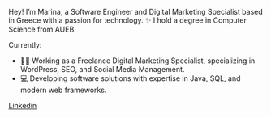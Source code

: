 Hey! I’m Marina, a Software Engineer and Digital Marketing Specialist based in Greece with a passion for technology. ✨ I hold a degree in Computer Science from AUEB.

Currently:
- 👨‍💻 Working as a Freelance Digital Marketing Specialist, specializing in WordPress, SEO, and Social Media Management.
- 💻 Developing software solutions with expertise in Java, SQL, and modern web frameworks.

[Linkedin](https://www.linkedin.com/in/marina-ntogka/)
<!--
**ntogka/ntogka** is a ✨ _special_ ✨ repository because its `README.md` (this file) appears on your GitHub profile.

Here are some ideas to get you started:

- 🔭 I’m currently working on ...
- 🌱 I’m currently learning ...
- 👯 I’m looking to collaborate on ...
- 🤔 I’m looking for help with ...
- 💬 Ask me about ...
- 📫 How to reach me: ...
- 😄 Pronouns: ...
- ⚡ Fun fact: ...
-->
